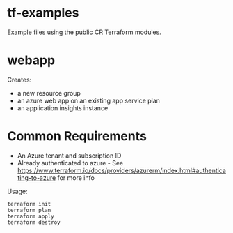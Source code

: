 # tf-examples

Example files using the public CR Terraform modules.

# webapp

Creates:

* a new resource group
* an azure web app on an existing app service plan
* an application insights instance

# Common Requirements

* An Azure tenant and subscription ID
* Already authenticated to azure - See https://www.terraform.io/docs/providers/azurerm/index.html#authenticating-to-azure for more info

Usage:

```
terraform init
terraform plan
terraform apply
terraform destroy
```
